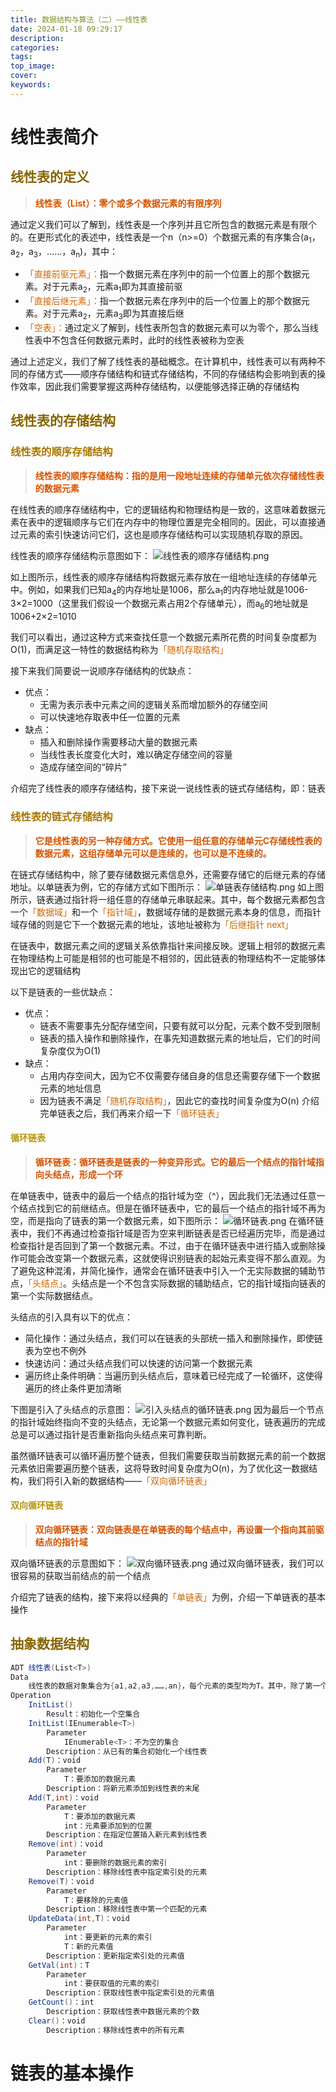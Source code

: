 ```yaml
---
title: 数据结构与算法（二）——线性表
date: 2024-01-18 09:29:17
description: 
categories: 
tags: 
top_image: 
cover: 
keywords:
---
```

# 线性表简介
## <font color = "886600">线性表的定义</font>
> <strong><font color = "#D35400">线性表（List）：零个或多个数据元素的有限序列</font></strong>

通过定义我们可以了解到，线性表是一个序列并且它所包含的数据元素是有限个的。在更形式化的表述中，线性表是一个n（n>=0）个数据元素的有序集合(a<sub>1</sub>，a<sub>2</sub>，a<sub>3</sub>，……，a<sub>n</sub>)，其中：
- <font color = "CC6600">「直接前驱元素」：</font>指一个数据元素在序列中的前一个位置上的那个数据元素。对于元素a<sub>2</sub>，元素a<sub>1</sub>即为其直接前驱
- <font color = "CC6600">「直接后继元素」：</font>指一个数据元素在序列中的后一个位置上的那个数据元素。对于元素a<sub>2</sub>，元素a<sub>3</sub>即为其直接后继
- <font color = "CC6600">「空表」：</font>通过定义了解到，线性表所包含的数据元素可以为零个，那么当线性表中不包含任何数据元素时，此时的线性表被称为空表

通过上述定义，我们了解了线性表的基础概念。在计算机中，线性表可以有两种不同的存储方式——顺序存储结构和链式存储结构，不同的存储结构会影响到表的操作效率，因此我们需要掌握这两种存储结构，以便能够选择正确的存储结构

## <font color = "886600">线性表的存储结构</font>
### <font color = "AA7700">线性表的顺序存储结构</font>
> <strong><font color = "#D35400">线性表的顺序存储结构：指的是用一段地址连续的存储单元依次存储线性表的数据元素</font></strong>

在线性表的顺序存储结构中，它的逻辑结构和物理结构是一致的，这意味着数据元素在表中的逻辑顺序与它们在内存中的物理位置是完全相同的。因此，可以直接通过元素的索引快速访问它们，这也是顺序存储结构可以实现随机存取的原因。

线性表的顺序存储结构示意图如下：
![线性表的顺序存储结构.png](https://arturia-blog-1316646580.cos.ap-shanghai.myqcloud.com/ArturiaBlogPicGo/202401181126820.png)

如上图所示，线性表的顺序存储结构将数据元素存放在一组地址连续的存储单元中。例如，如果我们已知a<sub>4</sub>的内存地址是1006，那么a<sub>1</sub>的内存地址就是1006-3×2=1000（这里我们假设一个数据元素占用2个存储单元），而a<sub>6</sub>的地址就是1006+2×2=1010

我们可以看出，通过这种方式来查找任意一个数据元素所花费的时间复杂度都为O(1)，而满足这一特性的数据结构称为<font color = "CC6600">「随机存取结构」</font>

接下来我们简要说一说顺序存储结构的优缺点：
- 优点：
	- 无需为表示表中元素之间的逻辑关系而增加额外的存储空间
	- 可以快速地存取表中任一位置的元素
- 缺点：
	- 插入和删除操作需要移动大量的数据元素
	- 当线性表长度变化大时，难以确定存储空间的容量
	- 造成存储空间的“碎片”

介绍完了线性表的顺序存储结构，接下来说一说线性表的链式存储结构，即：链表
### <font color = "AA7700">线性表的链式存储结构</font>
> <strong><font color = "#D35400">它是线性表的另一种存储方式。它使用一组任意的存储单元C存储线性表的数据元素，这组存储单元可以是连续的，也可以是不连续的。</font></strong>

在链式存储结构中，除了要存储数据元素信息外，还需要存储它的后继元素的存储地址。以单链表为例，它的存储方式如下图所示：
![单链表存储结构.png](https://arturia-blog-1316646580.cos.ap-shanghai.myqcloud.com/ArturiaBlogPicGo/202401181305407.png)
如上图所示，链表通过指针将一组任意的存储单元串联起来。其中，每个数据元素都包含一个<font color = "CC6600">「数据域」</font>和一个<font color = "CC6600">「指针域」</font>，数据域存储的是数据元素本身的信息，而指针域存储的则是它下一个数据元素的地址，该地址被称为<font color = "CC6600">「后继指针 next」</font>

在链表中，数据元素之间的逻辑关系依靠指针来间接反映。逻辑上相邻的数据元素在物理结构上可能是相邻的也可能是不相邻的，因此链表的物理结构不一定能够体现出它的逻辑结构

以下是链表的一些优缺点：
- 优点：
	- 链表不需要事先分配存储空间，只要有就可以分配，元素个数不受到限制
	- 链表的插入操作和删除操作，在事先知道数据元素的地址后，它们的时间复杂度仅为O(1)
- 缺点：
	- 占用内存空间大，因为它不仅需要存储自身的信息还需要存储下一个数据元素的地址信息
	- 因为链表不满足<font color = "CC6600">「随机存取结构」</font>，因此它的查找时间复杂度为O(n)
介绍完单链表之后，我们再来介绍一下<font color = "CC6600">「循环链表」</font>
#### <font color = "#B7950B">循环链表</font>
> <strong><font color = "#D35400">循环链表：循环链表是链表的一种变异形式。它的最后一个结点的指针域指向头结点，形成一个环</font></strong>

在单链表中，链表中的最后一个结点的指针域为空（^），因此我们无法通过任意一个结点找到它的前继结点。但是在循环链表中，它的最后一个结点的指针域不再为空，而是指向了链表的第一个数据元素，如下图所示：
![循环链表.png](https://arturia-blog-1316646580.cos.ap-shanghai.myqcloud.com/ArturiaBlogPicGo/202401181614580.png)
在循环链表中，我们不再通过检查指针域是否为空来判断链表是否已经遍历完毕，而是通过检查指针是否回到了第一个数据元素。不过，由于在循环链表中进行插入或删除操作可能会改变第一个数据元素，这就使得识别链表的起始元素变得不那么直观。为了避免这种混淆，并简化操作，通常会在循环链表中引入一个无实际数据的辅助节点，<font color = "CC6600">「头结点」</font>。头结点是一个不包含实际数据的辅助结点，它的指针域指向链表的第一个实际数据结点。

头结点的引入具有以下的优点：
- 简化操作：通过头结点，我们可以在链表的头部统一插入和删除操作，即使链表为空也不例外
- 快速访问：通过头结点我们可以快速的访问第一个数据元素
- 遍历终止条件明确：当遍历到头结点后，意味着已经完成了一轮循环，这使得遍历的终止条件更加清晰

下图是引入了头结点的示意图：
![引入头结点的循环链表.png](https://arturia-blog-1316646580.cos.ap-shanghai.myqcloud.com/ArturiaBlogPicGo/202401181633243.png)
因为最后一个节点的指针域始终指向不变的头结点，无论第一个数据元素如何变化，链表遍历的完成总是可以通过指针是否重新指向头结点来可靠判断。

虽然循环链表可以循环遍历整个链表，但我们需要获取当前数据元素的前一个数据元素依旧需要遍历整个链表，这将导致时间复杂度为O(n)，为了优化这一数据结构，我们将引入新的数据结构——<font color = "CC6600">「双向循环链表」</font>

#### <font color = "#B7950B">双向循环链表</font>
> <strong><font color = "#D35400">双向循环链表：双向链表是在单链表的每个结点中，再设置一个指向其前驱结点的指针域</font></strong>

双向循环链表的示意图如下：
![双向循环链表.png](https://arturia-blog-1316646580.cos.ap-shanghai.myqcloud.com/ArturiaBlogPicGo/202401181813926.png)
通过双向循环链表，我们可以很容易的获取当前结点的前一个结点

介绍完了链表的结构，接下来将以经典的<font color = "CC6600">「单链表」</font>为例，介绍一下单链表的基本操作

## <font color = "886600">抽象数据结构</font>
``` C#
ADT 线性表(List<T>)
Data
	线性表的数据对象集合为{a1,a2,a3,……,an}，每个元素的类型均为T。其中，除了第一个元素a1外，每一个元素有且只有一个直接前驱元素，除了最后一个元素an外，每一个元素有且只有一个直接后继元素。数据元素之间的关系是一对一的关系
Operation
	InitList()
		Result：初始化一个空集合
	InitList(IEnumerable<T>)
		Parameter
			IEnumerable<T>：不为空的集合
		Description：从已有的集合初始化一个线性表
	Add(T)：void
		Parameter
			T：要添加的数据元素
		Description：将新元素添加到线性表的末尾
	Add(T,int)：void
		Parameter
			T：要添加的数据元素
			int：元素要添加到的位置
		Description：在指定位置插入新元素到线性表
	Remove(int)：void
		Parameter
			int：要删除的数据元素的索引
		Description：移除线性表中指定索引处的元素
	Remove(T)：void
		Parameter
			T：要移除的元素值
		Description：移除线性表中第一个匹配的元素
	UpdateData(int,T)：void
		Parameter
			int：要更新的元素的索引
			T：新的元素值
		Description：更新指定索引处的元素值
	GetVal(int)：T
		Parameter
			int：要获取值的元素的索引
		Description：获取线性表中指定索引处的元素值
	GetCount()：int
		Description：获取线性表中数据元素的个数
	Clear()：void
		Description：移除线性表中的所有元素
```
# 链表的基本操作